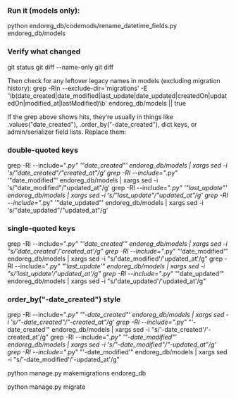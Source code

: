 ### Run it (models only):
python endoreg_db/codemods/rename_datetime_fields.py endoreg_db/models

### Verify what changed
git status
git diff --name-only
git diff

Then check for any leftover legacy names in models (excluding migration history):
grep -RIn --exclude-dir='migrations' -E '\b(date_created|date_modified|last_update|date_updated|createdOn|updatedOn|modified_at|lastModified)\b' endoreg_db/models || true

If the grep above shows hits, they’re usually in things like .values("date_created"), .order_by("-date_created"), dict keys, or admin/serializer field lists. Replace them:
### double-quoted keys
grep -Rl --include="*.py" '"date_created"' endoreg_db/models | xargs sed -i 's/"date_created"/"created_at"/g'
grep -Rl --include="*.py" '"date_modified"' endoreg_db/models | xargs sed -i 's/"date_modified"/"updated_at"/g'
grep -Rl --include="*.py" '"last_update"'  endoreg_db/models | xargs sed -i 's/"last_update"/"updated_at"/g'
grep -Rl --include="*.py" '"date_updated"' endoreg_db/models | xargs sed -i 's/"date_updated"/"updated_at"/g'

### single-quoted keys
grep -Rl --include="*.py" "'date_created'" endoreg_db/models | xargs sed -i "s/'date_created'/'created_at'/g"
grep -Rl --include="*.py" "'date_modified'" endoreg_db/models | xargs sed -i "s/'date_modified'/'updated_at'/g"
grep -Rl --include="*.py" "'last_update'"  endoreg_db/models | xargs sed -i "s/'last_update'/'updated_at'/g"
grep -Rl --include="*.py" "'date_updated'" endoreg_db/models | xargs sed -i "s/'date_updated'/'updated_at'/g"

### order_by("-date_created") style
grep -Rl --include="*.py" '"-date_created"' endoreg_db/models | xargs sed -i 's/"-date_created"/"-created_at"/g'
grep -Rl --include="*.py" "'-date_created'" endoreg_db/models | xargs sed -i "s/'-date_created'/'-created_at'/g"
grep -Rl --include="*.py" '"-date_modified"' endoreg_db/models | xargs sed -i 's/"-date_modified"/"-updated_at"/g'
grep -Rl --include="*.py" "'-date_modified'" endoreg_db/models | xargs sed -i "s/'-date_modified'/'-updated_at'/g"



python manage.py makemigrations endoreg_db

python manage.py migrate

